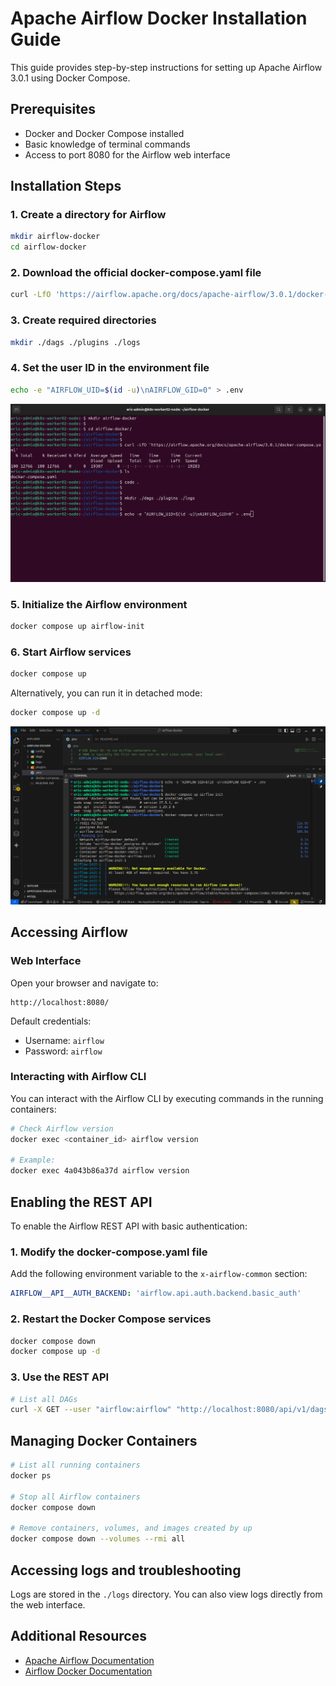 # Apache Airflow Docker Installation Guide

This guide provides step-by-step instructions for setting up Apache Airflow 3.0.1 using Docker Compose.

## Prerequisites

- Docker and Docker Compose installed
- Basic knowledge of terminal commands
- Access to port 8080 for the Airflow web interface

## Installation Steps

### 1. Create a directory for Airflow

```bash
mkdir airflow-docker
cd airflow-docker
```

### 2. Download the official docker-compose.yaml file

```bash
curl -LfO 'https://airflow.apache.org/docs/apache-airflow/3.0.1/docker-compose.yaml'
```

### 3. Create required directories

```bash
mkdir ./dags ./plugins ./logs
```

### 4. Set the user ID in the environment file

```bash
echo -e "AIRFLOW_UID=$(id -u)\nAIRFLOW_GID=0" > .env
```
![alt text](start_airflow_docker.png)

### 5. Initialize the Airflow environment

```bash
docker compose up airflow-init
```

### 6. Start Airflow services

```bash
docker compose up
```

Alternatively, you can run it in detached mode:

```bash
docker compose up -d
```
![alt text](create_envfile_and_docker_compose.png)

## Accessing Airflow

### Web Interface

Open your browser and navigate to:
```
http://localhost:8080/
```

Default credentials:
- Username: `airflow`
- Password: `airflow`

### Interacting with Airflow CLI

You can interact with the Airflow CLI by executing commands in the running containers:

```bash
# Check Airflow version
docker exec <container_id> airflow version

# Example:
docker exec 4a043b86a37d airflow version
```

## Enabling the REST API

To enable the Airflow REST API with basic authentication:

### 1. Modify the docker-compose.yaml file

Add the following environment variable to the `x-airflow-common` section:

```yaml
AIRFLOW__API__AUTH_BACKEND: 'airflow.api.auth.backend.basic_auth'
```

### 2. Restart the Docker Compose services

```bash
docker compose down
docker compose up -d
```

### 3. Use the REST API

```bash
# List all DAGs
curl -X GET --user "airflow:airflow" "http://localhost:8080/api/v1/dags"
```

## Managing Docker Containers

```bash
# List all running containers
docker ps

# Stop all Airflow containers
docker compose down

# Remove containers, volumes, and images created by up
docker compose down --volumes --rmi all
```

## Accessing logs and troubleshooting

Logs are stored in the `./logs` directory. You can also view logs directly from the web interface.

## Additional Resources

- [Apache Airflow Documentation](https://airflow.apache.org/docs/)
- [Airflow Docker Documentation](https://airflow.apache.org/docs/apache-airflow/stable/howto/docker-compose/index.html)

